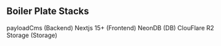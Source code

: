 ## Boiler Plate Stacks

payloadCms (Backend)
Nextjs 15+ (Frontend)
NeonDB (DB)
ClouFlare R2 Storage (Storage)
